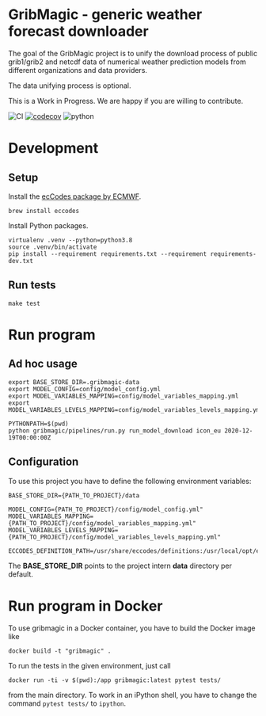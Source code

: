 # GribMagic - generic weather forecast downloader 

The goal of the GribMagic project is to unify the download process of
public grib1/grib2 and netcdf data of numerical weather prediction models
from different organizations and data providers.

The data unifying process is optional.

This is a Work in Progress. We are happy if you are willing to contribute.

![CI](https://github.com/earthobservations/gribmagic/workflows/Tests/badge.svg?branch=main)
[![codecov](https://codecov.io/gh/earthobservations/gribmagic/branch/main/graph/badge.svg)](https://codecov.io/gh/earthobservations/gribmagic)
![python](https://img.shields.io/badge/Python-3.7,%203.8-green.svg)

# Development

## Setup

Install the [ecCodes package by ECMWF](https://confluence.ecmwf.int/display/ECC).
```
brew install eccodes
```

Install Python packages.
```
virtualenv .venv --python=python3.8
source .venv/bin/activate
pip install --requirement requirements.txt --requirement requirements-dev.txt
```

## Run tests
```
make test
```


# Run program

## Ad hoc usage
```
export BASE_STORE_DIR=.gribmagic-data
export MODEL_CONFIG=config/model_config.yml
export MODEL_VARIABLES_MAPPING=config/model_variables_mapping.yml
export MODEL_VARIABLES_LEVELS_MAPPING=config/model_variables_levels_mapping.yml

PYTHONPATH=$(pwd)
python gribmagic/pipelines/run.py run_model_download icon_eu 2020-12-19T00:00:00Z
```

## Configuration
To use this project you have to define the following environment variables:
```
BASE_STORE_DIR={PATH_TO_PROJECT}/data

MODEL_CONFIG={PATH_TO_PROJECT}/config/model_config.yml"
MODEL_VARIABLES_MAPPING={PATH_TO_PROJECT}/config/model_variables_mapping.yml"
MODEL_VARIABLES_LEVELS_MAPPING={PATH_TO_PROJECT}/config/model_variables_levels_mapping.yml"

ECCODES_DEFINITION_PATH=/usr/share/eccodes/definitions:/usr/local/opt/eccodes/share/eccodes/definitions
```
The **BASE_STORE_DIR** points to the project intern **data** directory per default. 


# Run program in Docker

To use gribmagic in a Docker container, you have to build the Docker image like
```
docker build -t "gribmagic" .
```

To run the tests in the given environment, just call
```
docker run -ti -v $(pwd):/app gribmagic:latest pytest tests/
```
from the main directory. To work in an iPython shell, you have to change the command `pytest tests/` to `ipython`.
